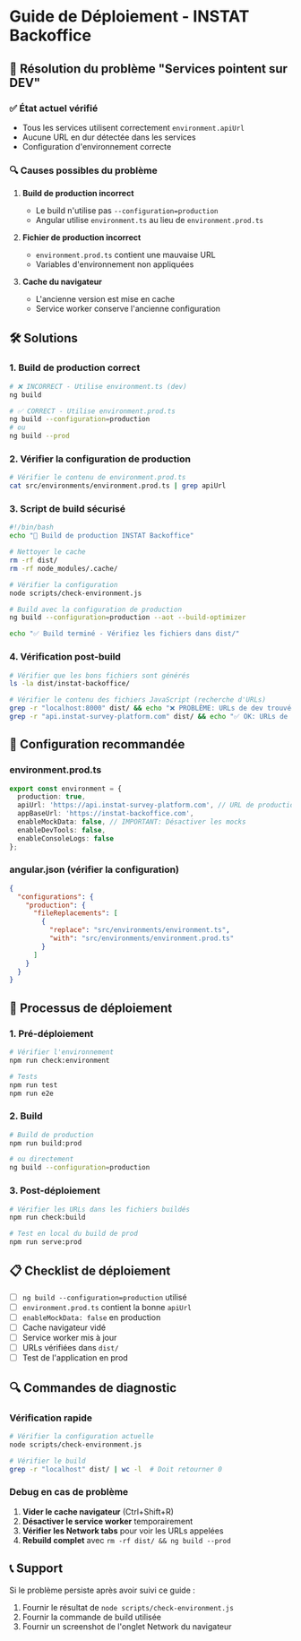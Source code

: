 # Guide de Déploiement - INSTAT Backoffice

## 🚨 Résolution du problème "Services pointent sur DEV"

### ✅ État actuel vérifié
- Tous les services utilisent correctement `environment.apiUrl`
- Aucune URL en dur détectée dans les services
- Configuration d'environnement correcte

### 🔍 Causes possibles du problème

1. **Build de production incorrect**
   - Le build n'utilise pas `--configuration=production`
   - Angular utilise `environment.ts` au lieu de `environment.prod.ts`

2. **Fichier de production incorrect**
   - `environment.prod.ts` contient une mauvaise URL
   - Variables d'environnement non appliquées

3. **Cache du navigateur**
   - L'ancienne version est mise en cache
   - Service worker conserve l'ancienne configuration

## 🛠️ Solutions

### 1. Build de production correct
```bash
# ❌ INCORRECT - Utilise environment.ts (dev)
ng build

# ✅ CORRECT - Utilise environment.prod.ts
ng build --configuration=production
# ou
ng build --prod
```

### 2. Vérifier la configuration de production
```bash
# Vérifier le contenu de environment.prod.ts
cat src/environments/environment.prod.ts | grep apiUrl
```

### 3. Script de build sécurisé
```bash
#!/bin/bash
echo "🚀 Build de production INSTAT Backoffice"

# Nettoyer le cache
rm -rf dist/
rm -rf node_modules/.cache/

# Vérifier la configuration
node scripts/check-environment.js

# Build avec la configuration de production
ng build --configuration=production --aot --build-optimizer

echo "✅ Build terminé - Vérifiez les fichiers dans dist/"
```

### 4. Vérification post-build
```bash
# Vérifier que les bons fichiers sont générés
ls -la dist/instat-backoffice/

# Vérifier le contenu des fichiers JavaScript (recherche d'URLs)
grep -r "localhost:8000" dist/ && echo "❌ PROBLÈME: URLs de dev trouvées" || echo "✅ OK: Pas d'URLs de dev"
grep -r "api.instat-survey-platform.com" dist/ && echo "✅ OK: URLs de prod trouvées" || echo "❌ PROBLÈME: URLs de prod manquantes"
```

## 🔧 Configuration recommandée

### environment.prod.ts
```typescript
export const environment = {
  production: true,
  apiUrl: 'https://api.instat-survey-platform.com', // URL de production
  appBaseUrl: 'https://instat-backoffice.com',
  enableMockData: false, // IMPORTANT: Désactiver les mocks
  enableDevTools: false,
  enableConsoleLogs: false
};
```

### angular.json (vérifier la configuration)
```json
{
  "configurations": {
    "production": {
      "fileReplacements": [
        {
          "replace": "src/environments/environment.ts",
          "with": "src/environments/environment.prod.ts"
        }
      ]
    }
  }
}
```

## 🚦 Processus de déploiement

### 1. Pré-déploiement
```bash
# Vérifier l'environnement
npm run check:environment

# Tests
npm run test
npm run e2e
```

### 2. Build
```bash
# Build de production
npm run build:prod

# ou directement
ng build --configuration=production
```

### 3. Post-déploiement
```bash
# Vérifier les URLs dans les fichiers buildés
npm run check:build

# Test en local du build de prod
npm run serve:prod
```

## 📋 Checklist de déploiement

- [ ] `ng build --configuration=production` utilisé
- [ ] `environment.prod.ts` contient la bonne `apiUrl`
- [ ] `enableMockData: false` en production
- [ ] Cache navigateur vidé
- [ ] Service worker mis à jour
- [ ] URLs vérifiées dans `dist/`
- [ ] Test de l'application en prod

## 🔍 Commandes de diagnostic

### Vérification rapide
```bash
# Vérifier la configuration actuelle
node scripts/check-environment.js

# Vérifier le build
grep -r "localhost" dist/ | wc -l  # Doit retourner 0
```

### Debug en cas de problème
1. **Vider le cache navigateur** (Ctrl+Shift+R)
2. **Désactiver le service worker** temporairement
3. **Vérifier les Network tabs** pour voir les URLs appelées
4. **Rebuild complet** avec `rm -rf dist/ && ng build --prod`

## 📞 Support

Si le problème persiste après avoir suivi ce guide :
1. Fournir le résultat de `node scripts/check-environment.js`
2. Fournir la commande de build utilisée
3. Fournir un screenshot de l'onglet Network du navigateur